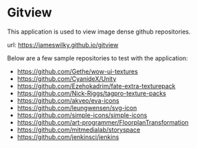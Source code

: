 # Gitview

This application is used to view image dense github repositories.

url: https://jameswilky.github.io/gitview


Below are a few sample repositories to test with the application:


- https://github.com/Gethe/wow-ui-textures
- https://github.com/CyanideX/Unity
- https://github.com/Ezehokadrim/fate-extra-texturepack
- https://github.com/Nick-Riggs/tagpro-texture-packs
- https://github.com/akveo/eva-icons
- https://github.com/leungwensen/svg-icon
- https://github.com/simple-icons/simple-icons
- https://github.com/art-programmer/FloorplanTransformation
- https://github.com/mitmedialab/storyspace
- https://github.com/jenkinsci/jenkins